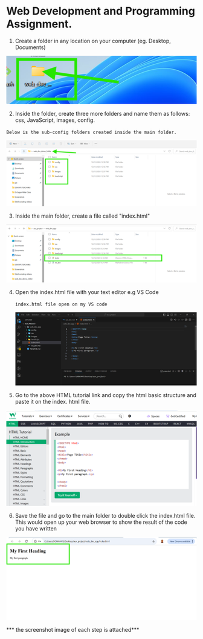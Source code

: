 # Web Development and Programming Assignment.

1. Create a folder in any location on your computer (eg. Desktop, Documents)

![The image shows the folder in the Desktop](images/images/web-dev-folder.png)


 
2. Inside the folder, create three more folders and name them as follows: css, JavaScript, images, config.

`Below is the sub-config folders created inside the main folder.`

 ![The image shows the mini folder in the main folder](images/images/mini-config-folders.png)


3. Inside the main folder, create a file called "index.html"

 
 ![The image shows the file called index.html](images/images/index-html.png)



 4. Open the index.html file with your text editor e.g VS Code 

     `index.html file open on my VS code`

    ![The image shows the index.html on text editor](images/images/index-file-text-editor.png)


 5. Go to the above HTML tutorial link and copy the html basic structure and paste it on the index.   html file.  

![The image shows the basic structure of html](images/images/html-copied.png)

6. Save the file and go to the main folder to double click the index.html file. This would open up your web browser to show the result of the code you have written 

![The image shows the result of the index html on the web browser](images/images/web-browser.png)

*** the screenshot image of each step is attached***




